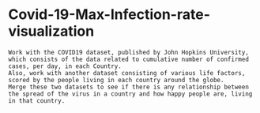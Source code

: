 # Covid-19-Max-Infection-rate-visualization
	Work with the COVID19 dataset, published by John Hopkins University, which consists of the data related to cumulative number of confirmed cases, per day, in each Country. 
	Also, work with another dataset consisting of various life factors, scored by the people living in each country around the globe. 
	Merge these two datasets to see if there is any relationship between the spread of the virus in a country and how happy people are, living in that country.
